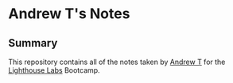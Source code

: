# Andrew T's Notes

## Summary 

This repository contains all of the notes taken by [Andrew T](https://github.com/AT1787) for the [Lighthouse Labs](https://www.lighthouselabs.ca/) Bootcamp.

